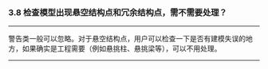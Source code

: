﻿### 3.8  检查模型出现悬空结构点和冗余结构点，需不需要处理？---
警告类一般可以忽略。对于悬空结构点，用户可以检查一下是否有建模失误的地方，如果确实是工程需要（例如悬挑柱、悬挑梁等），可以不用处理。---
